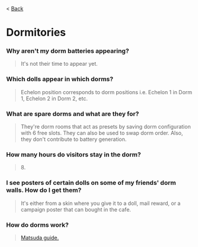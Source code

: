 < [Back](/GFL/mainpage)

# Dormitories

### Why aren't my dorm batteries appearing?

> It's not their time to appear yet.

### Which dolls appear in which dorms?

> Echelon position corresponds to dorm positions i.e. Echelon 1 in Dorm 1, Echelon 2 in Dorm 2, etc.

### What are spare dorms and what are they for?

> They're dorm rooms that act as presets by saving dorm configuration with 6 free slots. They can also be used to swap dorm order. Also, they don't contribute to battery generation.

### How many hours do visitors stay in the dorm?

> 8\.

### I see posters of certain dolls on some of my friends' dorm walls. How do I get them?

> It's either from a skin where you give it to a doll, mail reward, or a campaign poster that can bought in the cafe.

### How do dorms work?

> [Matsuda guide.](https://gfl.matsuda.tips/post/what-happens-in-the-dorms-stays-in-the-dorms)
